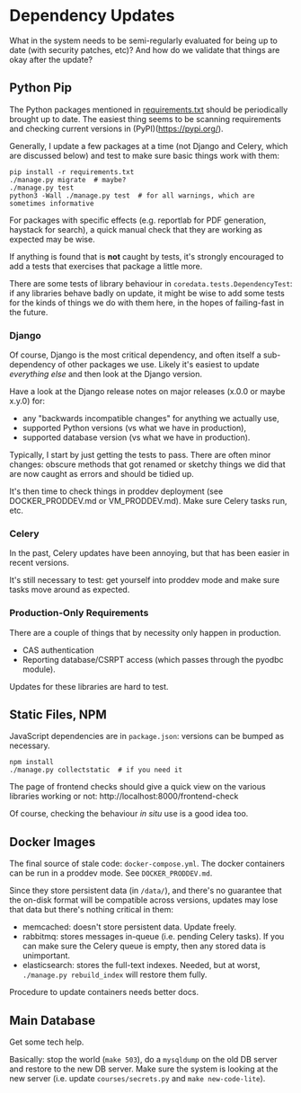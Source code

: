 # Dependency Updates

What in the system needs to be semi-regularly evaluated for being up to date (with security patches, etc)?
And how do we validate that things are okay after the update? 

## Python Pip

The Python packages mentioned in [requirements.txt](../requirements.txt) should be periodically brought up to date.
The easiest thing seems to be scanning requirements and checking current versions in (PyPI)(https://pypi.org/).

Generally, I update a few packages at a time (not Django and Celery, which are discussed below) and test to make sure basic things work with them:
```shell
pip install -r requirements.txt
./manage.py migrate  # maybe?
./manage.py test
python3 -Wall ./manage.py test  # for all warnings, which are sometimes informative
```

For packages with specific effects (e.g. reportlab for PDF generation, haystack for search), a quick manual check that they are working as expected may be wise.

If anything is found that is **not** caught by tests, it's strongly encouraged to add a tests that exercises that package a little more.

There are some tests of library behaviour in `coredata.tests.DependencyTest`: if any libraries behave badly on update, it might be wise to add some tests for the kinds of things we do with them here, in the hopes of failing-fast in the future.


### Django

Of course, Django is the most critical dependency, and often itself a sub-dependency of other packages we use. Likely
it's easiest to update *everything else* and then look at the Django version.

Have a look at the Django release notes on major releases (x.0.0 or maybe x.y.0) for:
* any "backwards incompatible changes" for anything we actually use,
* supported Python versions (vs what we have in production),
* supported database version (vs what we have in production).

Typically, I start by just getting the tests to pass. There are often minor changes: obscure methods that got renamed or sketchy things we did that are now caught as errors and should be tidied up.

It's then time to check things in proddev deployment (see DOCKER_PRODDEV.md or VM_PRODDEV.md). Make sure Celery tasks run, etc.


### Celery

In the past, Celery updates have been annoying, but that has been easier in recent versions.

It's still necessary to test: get yourself into proddev mode and make sure tasks move around as expected.


### Production-Only Requirements

There are a couple of things that by necessity only happen in production.
* CAS authentication
* Reporting database/CSRPT access (which passes through the pyodbc module).

Updates for these libraries are hard to test.


## Static Files, NPM

JavaScript dependencies are in `package.json`: versions can be bumped as necessary.
```shell
npm install
./manage.py collectstatic  # if you need it
```
The page of frontend checks should give a quick view on the various libraries working or not: http://localhost:8000/frontend-check

Of course, checking the behaviour *in situ* use is a good idea too.



## Docker Images

The final source of stale code: `docker-compose.yml`. The docker containers can be run in a proddev mode. See `DOCKER_PRODDEV.md`.

Since they store persistent data (in `/data/`), and there's no guarantee that the on-disk format will be compatible across versions, updates may lose that data but there's nothing critical in them:

* memcached: doesn't store persistent data. Update freely.
* rabbitmq: stores messages in-queue (i.e. pending Celery tasks). If you can make sure the Celery queue is empty, then any stored data is unimportant.
* elasticsearch: stores the full-text indexes. Needed, but at worst, `./manage.py rebuild_index` will restore them fully.

Procedure to update containers needs better docs.


## Main Database

Get some tech help.

Basically: stop the world (`make 503`), do a `mysqldump` on the old DB server and restore to the new DB server. Make sure the system is looking at the new server (i.e. update `courses/secrets.py` and `make new-code-lite`).